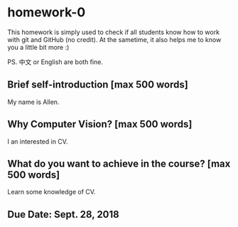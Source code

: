 # homework-0
This homework is simply used to check if all students know how to work with git and GitHub (no credit).
At the sametime, it also helps me to know you a little bit more :)

PS. 中文 or English are both fine.

## Brief self-introduction [max 500 words]
My name is Allen.
## Why Computer Vision? [max 500 words]
I an interested in CV.
## What do you want to achieve in the course? [max 500 words]
Learn some knowledge of CV.
## Due Date: Sept. 28, 2018
